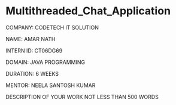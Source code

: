 # Multithreaded_Chat_Application

COMPANY: CODETECH IT SOLUTION

NAME: AMAR NATH

INTERN ID: CT06DG69

DOMAIN: JAVA PROGRAMMING

DURATION: 6 WEEKS

MENTOR: NEELA SANTOSH KUMAR

DESCRIPTION OF YOUR WORK NOT LESS THAN 500 WORDS
